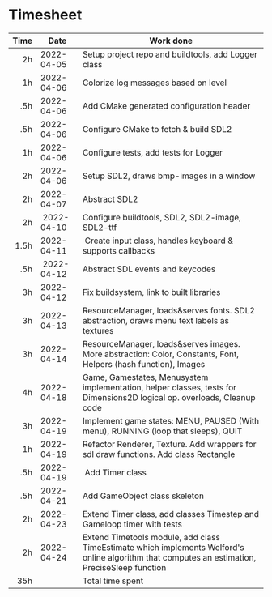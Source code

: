 # Timesheet

| Time | Date       | Work done                                           |
| ----:| ---------- | --------------------------------------------------- |
| 2h   | 2022-04-05 | Setup project repo and buildtools, add Logger class |
| 1h   | 2022-04-06 | Colorize log messages based on level |
| .5h  | 2022-04-06 | Add CMake generated configuration header |
| .5h  | 2022-04-06 | Configure CMake to fetch & build SDL2 |
| 1h   | 2022-04-06 | Configure tests, add tests for Logger |
| 2h   | 2022-04-06 | Setup SDL2, draws bmp-images in a window |
| 2h   | 2022-04-07 | Abstract SDL2 |
| 2h   | 2022-04-10 | Configure buildtools, SDL2, SDL2-image, SDL2-ttf |
| 1.5h | 2022-04-11 | Create input class, handles keyboard & supports callbacks |
| .5h  | 2022-04-12 | Abstract SDL events and keycodes |
| 3h   | 2022-04-12 | Fix buildsystem, link to built libraries |
| 3h   | 2022-04-13 | ResourceManager, loads&serves fonts. SDL2 abstraction, draws menu text labels as textures |
| 3h   | 2022-04-14 | ResourceManager, loads&serves images. More abstraction: Color, Constants, Font, Helpers (hash function), Images |
| 4h   | 2022-04-18 | Game, Gamestates, Menusystem implementation, helper classes, tests for Dimensions2D logical op. overloads, Cleanup code |
| 3h   | 2022-04-19 | Implement game states: MENU, PAUSED (With menu), RUNNING (loop that sleeps), QUIT |
| 1h   | 2022-04-19 | Refactor Renderer, Texture. Add wrappers for sdl draw functions. Add class Rectangle |
| .5h  | 2022-04-19 | Add Timer class |
| .5h  | 2022-04-21 | Add GameObject class skeleton |
| 2h   | 2022-04-23 | Extend Timer class, add classes Timestep and Gameloop timer with tests |
| 2h   | 2022-04-24 | Extend Timetools module, add class TimeEstimate which implements Welford's online algorithm that computes an estimation, PreciseSleep function |
| 35h  |            | Total time spent |

